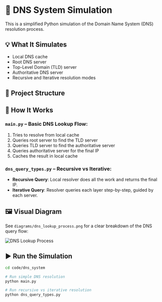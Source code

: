 # 🧠 DNS System Simulation

This is a simplified Python simulation of the Domain Name System (DNS) resolution process.

## 💡 What It Simulates

- Local DNS cache
- Root DNS server
- Top-Level Domain (TLD) server
- Authoritative DNS server
- Recursive and Iterative resolution modes

## 📁 Project Structure


## 📄 How It Works

### `main.py` – Basic DNS Lookup Flow:
1. Tries to resolve from local cache
2. Queries root server to find the TLD server
3. Queries TLD server to find the authoritative server
4. Queries authoritative server for the final IP
5. Caches the result in local cache

### `dns_query_types.py` – Recursive vs Iterative:
- **Recursive Query**: Local resolver does all the work and returns the final IP.
- **Iterative Query**: Resolver queries each layer step-by-step, guided by each server.

## 🖼️ Visual Diagram

See `diagrams/dns_lookup_process.png` for a clear breakdown of the DNS query flow:

![DNS Lookup Process](diagrams/dns_lookup_process.png)

## ▶️ Run the Simulation

```bash
cd code/dns_system

# Run simple DNS resolution
python main.py

# Run recursive vs iterative resolution
python dns_query_types.py

